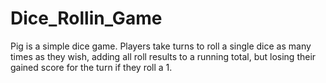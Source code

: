 # Dice_Rollin_Game

Pig is a simple dice game. Players take turns to roll a single dice as many times as they wish, adding all roll results to a running total, but losing their gained score for the turn if they roll a 1.
